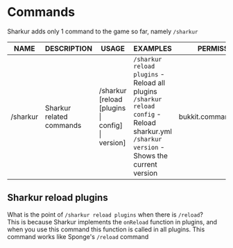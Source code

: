 # Commands

Sharkur adds only 1 command to the game so far, namely `/sharkur`

| NAME     | DESCRIPTION              | USAGE                                            | EXAMPLES                                                                                           | PERMISSION             |
| -------- | ------------------------ | ------------------------------------------------ | -------------------------------------------------------------------------------------------------- | ---------------------- |
| /sharkur | Sharkur related commands | /sharkur [reload [plugins \| config] \| version] | `/sharkur reload plugins` - Reload all plugins <br/> `/sharkur reload config` - Reload sharkur.yml <br/> `/sharkur version` - Shows the current version | bukkit.command.sharkur |

## Sharkur reload plugins

What is the point of `/sharkur reload plugins` when there is `/reload`?  
This is because Sharkur implements the `onReload` function in plugins, and when you use this command this function is called in all plugins. This command works like Sponge's `/reload` command